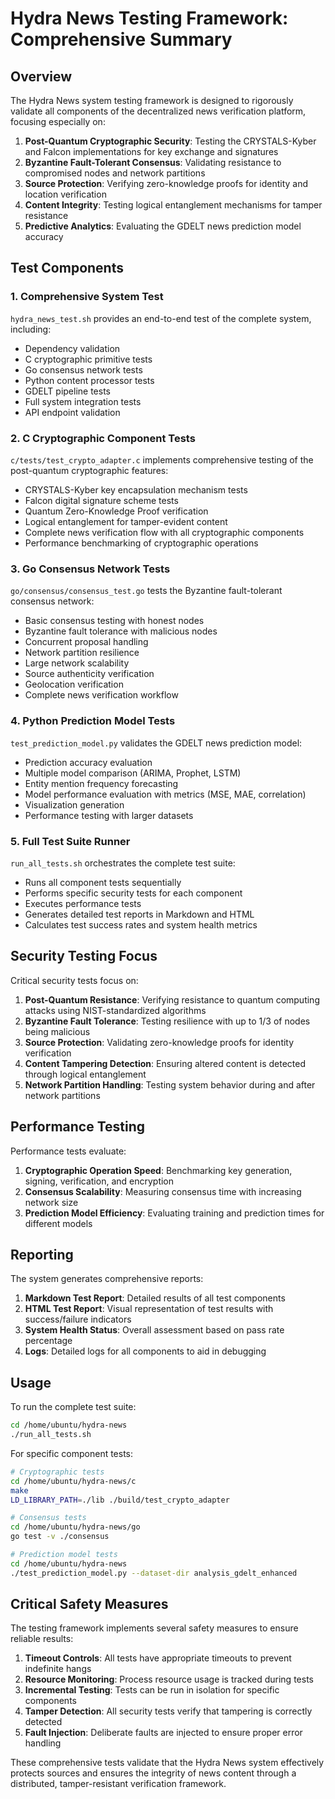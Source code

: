 # Hydra News Testing Framework: Comprehensive Summary

## Overview

The Hydra News system testing framework is designed to rigorously validate all components of the decentralized news verification platform, focusing especially on:

1. **Post-Quantum Cryptographic Security**: Testing the CRYSTALS-Kyber and Falcon implementations for key exchange and signatures
2. **Byzantine Fault-Tolerant Consensus**: Validating resistance to compromised nodes and network partitions
3. **Source Protection**: Verifying zero-knowledge proofs for identity and location verification
4. **Content Integrity**: Testing logical entanglement mechanisms for tamper resistance
5. **Predictive Analytics**: Evaluating the GDELT news prediction model accuracy

## Test Components

### 1. Comprehensive System Test

`hydra_news_test.sh` provides an end-to-end test of the complete system, including:

- Dependency validation
- C cryptographic primitive tests
- Go consensus network tests
- Python content processor tests
- GDELT pipeline tests
- Full system integration tests
- API endpoint validation

### 2. C Cryptographic Component Tests

`c/tests/test_crypto_adapter.c` implements comprehensive testing of the post-quantum cryptographic features:

- CRYSTALS-Kyber key encapsulation mechanism tests
- Falcon digital signature scheme tests
- Quantum Zero-Knowledge Proof verification
- Logical entanglement for tamper-evident content
- Complete news verification flow with all cryptographic components
- Performance benchmarking of cryptographic operations

### 3. Go Consensus Network Tests

`go/consensus/consensus_test.go` tests the Byzantine fault-tolerant consensus network:

- Basic consensus testing with honest nodes
- Byzantine fault tolerance with malicious nodes
- Concurrent proposal handling
- Network partition resilience
- Large network scalability
- Source authenticity verification
- Geolocation verification
- Complete news verification workflow

### 4. Python Prediction Model Tests

`test_prediction_model.py` validates the GDELT news prediction model:

- Prediction accuracy evaluation
- Multiple model comparison (ARIMA, Prophet, LSTM)
- Entity mention frequency forecasting
- Model performance evaluation with metrics (MSE, MAE, correlation)
- Visualization generation
- Performance testing with larger datasets

### 5. Full Test Suite Runner

`run_all_tests.sh` orchestrates the complete test suite:

- Runs all component tests sequentially
- Performs specific security tests for each component
- Executes performance tests
- Generates detailed test reports in Markdown and HTML
- Calculates test success rates and system health metrics

## Security Testing Focus

Critical security tests focus on:

1. **Post-Quantum Resistance**: Verifying resistance to quantum computing attacks using NIST-standardized algorithms
2. **Byzantine Fault Tolerance**: Testing resilience with up to 1/3 of nodes being malicious
3. **Source Protection**: Validating zero-knowledge proofs for identity verification
4. **Content Tampering Detection**: Ensuring altered content is detected through logical entanglement
5. **Network Partition Handling**: Testing system behavior during and after network partitions

## Performance Testing

Performance tests evaluate:

1. **Cryptographic Operation Speed**: Benchmarking key generation, signing, verification, and encryption
2. **Consensus Scalability**: Measuring consensus time with increasing network size
3. **Prediction Model Efficiency**: Evaluating training and prediction times for different models

## Reporting

The system generates comprehensive reports:

1. **Markdown Test Report**: Detailed results of all test components
2. **HTML Test Report**: Visual representation of test results with success/failure indicators
3. **System Health Status**: Overall assessment based on pass rate percentage
4. **Logs**: Detailed logs for all components to aid in debugging

## Usage

To run the complete test suite:

```bash
cd /home/ubuntu/hydra-news
./run_all_tests.sh
```

For specific component tests:

```bash
# Cryptographic tests
cd /home/ubuntu/hydra-news/c
make
LD_LIBRARY_PATH=./lib ./build/test_crypto_adapter

# Consensus tests
cd /home/ubuntu/hydra-news/go
go test -v ./consensus

# Prediction model tests
cd /home/ubuntu/hydra-news
./test_prediction_model.py --dataset-dir analysis_gdelt_enhanced
```

## Critical Safety Measures

The testing framework implements several safety measures to ensure reliable results:

1. **Timeout Controls**: All tests have appropriate timeouts to prevent indefinite hangs
2. **Resource Monitoring**: Process resource usage is tracked during tests
3. **Incremental Testing**: Tests can be run in isolation for specific components
4. **Tamper Detection**: All security tests verify that tampering is correctly detected
5. **Fault Injection**: Deliberate faults are injected to ensure proper error handling

These comprehensive tests validate that the Hydra News system effectively protects sources and ensures the integrity of news content through a distributed, tamper-resistant verification framework.